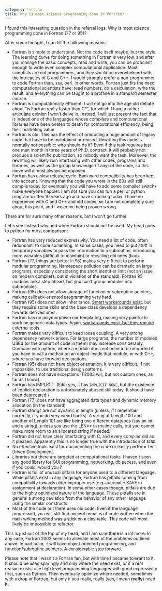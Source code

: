 ```yaml
---
category: fortran
title: Why is most science programming done in fortran?
---
```


I found this interesting question in the referral logs.
Why is most science programming done in Fortran (77 or 95)?

After some thought, I can fill the following reasons:

- Fortran is simple to understand. Not the code itself maybe, but the
  style. The learning curve for doing something in Fortran is very
  low, and after you manage the basic concepts, read and write, you
  can be proficient enough to write even complex computational
  application. Most scientists are not programmers, and they would be
  overwhelmed with the intricacies of C and C++. I would strongly
  prefer a non-programmer to code Fortran than, say, perl. In other
  words, Fortran just fits the need computational scientists have:
  read numbers, do a calculation, write the result, and everything can
  be taught to a profane in a standard semester course.
- Fortran is computationally efficient. I will not go into the age old
  debate about \"is Fortran really faster than C?\", for which I have
  a rather articulate opinion I won\'t delve in. Instead, I will just
  present the fact that is indeed one of the languages whose compilers
  and computational libraries have been beaten to death for
  computational efficiency, being their marketing value.
- Fortran is old. This has the effect of producing a huge amount of
  legacy code that have to be maintained or reused. Rewriting this
  code is normally not possible: who should do it? Even if this task
  requires just one man month in three years of Ph.D. contract, it
  will probably not produce a scientific publication, so nobody want
  the task. Moreover, the rewriting will likely ruin interfacing with
  other codes, programs and libraries, as well as the group knowledge
  (if any) of the code, so this move will almost always be opposed.
- Fortran has a slow release cycle. Backward compatibility has been
  kept into account. Knowing that the code you wrote in the 80s will
  still compile today (or eventually you will have to add some
  compiler switch) make everyone happier. I am not sure you can run a
  perl or python program written 10 years ago and have it running
  today. I have no experience with C and C++ and old codes, so I am
  not completely sure about this point, and I welcome being proven
  wrong.

There are for sure many other reasons, but I won\'t go further.

Let\'s see instead why and when Fortran should not be used. My head goes
to python for most comparison:

- Fortran has very reduced expressivity. You need a lot of code, often
  redundant, to code something. In some cases, you need to put stuff
  in temporary variables to pass the information to a subroutine,
  introducing more variables (difficult to maintain) or recycling old
  ones (bad).
- Fortran (77, things are better in 95) makes very difficult to
  perform modular programming. Namespace pollution can be dramatic on
  large programs, especially considering the short identifier limit
  (not an issue on modern compilers, but in violation of the
  standard). Fortran 95 modules are a step ahead, but you can\'t group
  modules into submodules.
- Fortran (95) does not allow storage of function or subroutine
  pointers, making callback-oriented programming very hard.
- Fortran (95) does not allow inheritance. [Smart workarounds exist](http://www.macresearch.org/advanced_fortran_90_callbacks_with_the_transfer_function),
  but they require some skills and the base class develops a
  dependency towards derived ones.
- Fortran has no polymorphism nor templating, making very painful to
  work on generic data types. Again, [workarounds exist, but they require external tools](http://www.macresearch.org/advanced_fortran_polymorphism_and_generic_programming).
- Fortran makes very difficult to keep loose coupling. A very strong
  dependency network arises. For large programs, the number of modules
  USEd (or the amount of code in them) may increase considerably.
  Compare with python, where a module does not need to be imported if
  you have to call a method on an object inside that module, or with
  C++, where you have forward declarations.
- Fortran (95) does not have object orientation, it is very difficult,
  if not impossible, to use traditional design patterns.
- Fortran does not have exceptions (F2003 will, but not custom ones,
  as far as I know).
- Fortran has IMPLICIT. (Edit: yes, it has `IMPLICIT NONE`, but the
  existence of implicit declaration is unfortunately abused still
  today. It should have been deprecated.)
- Fortran (77) does not have aggregated data types and dynamic memory
  allocation (in the standard)
- Fortran strings are not dynamic in length (unless, if I remember
  correctly, if you do very weird hacks). A string of Length 100 and
  another of Length 101 are like being two different datatypes (say an
  int and a string), unless you use the LEN=\* in routine calls, but
  you cannot make more room to an allocated string if needed.
- Fortran did not have clear interfacing with C, and every compiler
  did as it pleased. Apparently this is no longer true with the
  introduction of `BIND`.
- No effective tools exist for documenting the code or easily perform
  Test Driven Development.
- Libraries out there are targeted at computational tasks. I haven\'t
  seen any good library for GUI programming, networking, db access,
  and even if you could, would you ?
- Fortran is full of unusual pitfalls for anyone used to a different
  language. While pitfalls exist in any language, Fortran has pitfalls
  coming from compatibility towards older improper use (e.g. automatic
  SAVE in assignment at declaration). In some other cases though,
  pitfalls are due to the highly optimized nature of the language.
  These pitfalls are in general a strong deviation from the behavior
  of any other language using the similar constructs.
- Most of the code out there uses old code. Even if the language
  progressed, you will still find ancient remains of code written when
  the main writing method was a stick on a clay table. This code will
  most likely be impossible to refactor.

This is just out of the top of my head, and I am sure there is a lot
more. In any case, Fortran 2003 seems to alleviate most of the problems
outlined above. In particular, it will have object oriented programming,
and function/subroutine pointers. A considerable step forward.

Please note that I wasn\'t a Fortran fan, but with time I became
tolerant to it. It should be used sparingly and only where the need
exist, or if a real reason exists: use high level programming languages
with good expressivity first, such as Python. Then eventually optimize
where needed, sometimes with a drop of Fortran, but only if you really,
really (yes, I mean **really**) need it.
